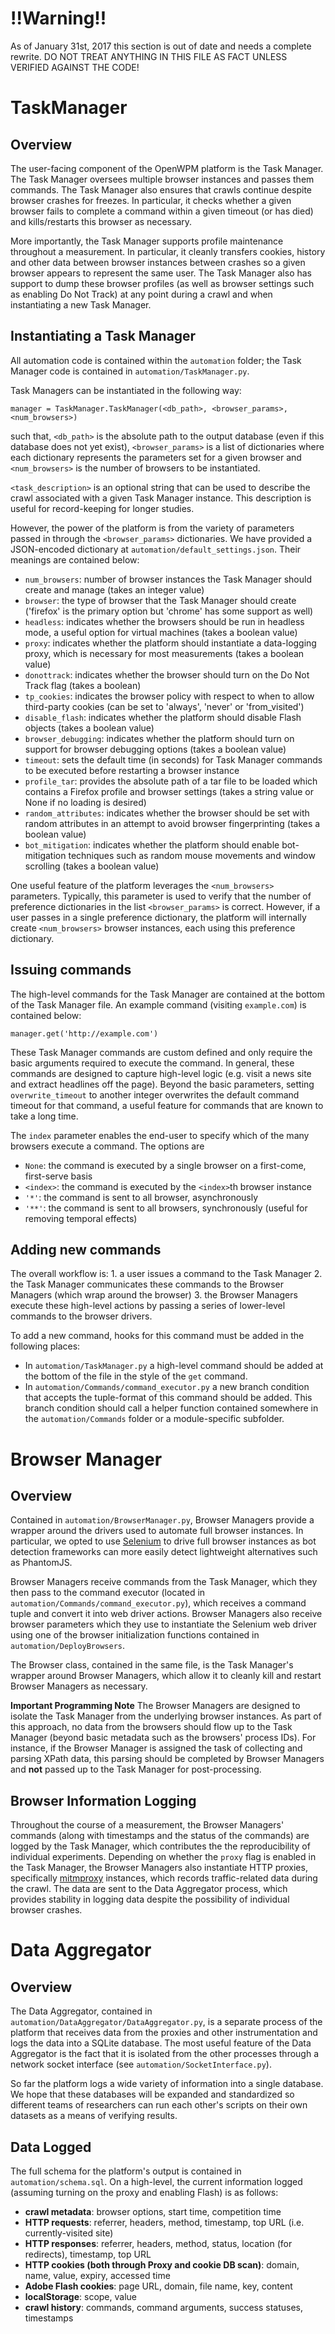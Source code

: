 # !!Warning!!

As of January 31st, 2017 this section is out of date and needs a complete rewrite.
DO NOT TREAT ANYTHING IN THIS FILE AS FACT UNLESS VERIFIED AGAINST THE CODE!

# TaskManager

## Overview

The user-facing component of the OpenWPM platform is the Task Manager. The Task Manager oversees multiple browser instances and passes them commands. The Task Manager also ensures that crawls continue despite browser crashes for freezes. In particular, it checks whether a given browser fails to complete a command within a given timeout (or has died) and kills/restarts this browser as necessary.

More importantly, the Task Manager supports profile maintenance throughout a measurement. In particular, it cleanly transfers cookies, history and other data between browser instances between crashes so a given browser appears to represent the same user. The Task Manager also has support to dump these browser profiles (as well as browser settings such as enabling Do Not Track) at any point during a crawl and when instantiating a new Task Manager.

## Instantiating a Task Manager

All automation code is contained within the `automation` folder; the Task Manager code is contained in `automation/TaskManager.py`.

Task Managers can be instantiated in the following way:

`manager = TaskManager.TaskManager(<db_path>, <browser_params>, <num_browsers>)`

such that, `<db_path>` is the absolute path to the output database (even if this database does not yet exist), `<browser_params>` is a list of dictionaries where each dictionary represents the parameters set for a given browser and `<num_browsers>` is the number of browsers to be instantiated.

`<task_description>` is an optional string that can be used to describe the crawl associated with a given Task Manager instance. This description is useful for record-keeping for longer studies. 

However, the power of the platform is from the variety of parameters passed in through the `<browser_params>` dictionaries. We have provided a JSON-encoded dictionary at `automation/default_settings.json`. Their meanings are contained below:

* `num_browsers`: number of browser instances the Task Manager should create and manage (takes an integer value)
* `browser`: the type of browser that the Task Manager should create ('firefox' is the primary option but 'chrome' has some support as well)
* `headless`: indicates whether the browsers should be run in headless mode, a useful option for virtual machines (takes a boolean value)
* `proxy`: indicates whether the platform should instantiate a data-logging proxy, which is necessary for most measurements (takes a boolean value)
* `donottrack`: indicates whether the browser should turn on the Do Not Track flag (takes a boolean)
* `tp_cookies`: indicates the browser policy with respect to when to allow third-party cookies (can be set to 'always', 'never' or 'from_visited')
* `disable_flash`: indicates whether the platform should disable Flash objects (takes a boolean value)
* `browser_debugging`: indicates whether the platform should turn on support for browser debugging options (takes a boolean value)
* `timeout`: sets the default time (in seconds) for Task Manager commands to be executed before restarting a browser instance
* `profile_tar`: provides the absolute path of a tar file to be loaded which contains a Firefox profile and browser settings (takes a string value or None if no loading is desired)
* `random_attributes`: indicates whether the browser should be set with random attributes in an attempt to avoid browser fingerprinting (takes a boolean value)
* `bot_mitigation`: indicates whether the platform should enable bot-mitigation techniques such as random mouse movements and window scrolling (takes a boolean value)

One useful feature of the platform leverages the `<num_browsers>` parameters. Typically, this parameter is used to verify that the number of preference dictionaries in the list `<browser_params>` is correct. However, if a user passes in a single preference dictionary, the platform will internally create `<num_browsers>` browser instances, each using this preference dictionary.

## Issuing commands

The high-level commands for the Task Manager are contained at the bottom of the Task Manager file. An example command (visiting `example.com`) is contained below:

`manager.get('http://example.com')`

These Task Manager commands are custom defined and only require the basic arguments required to execute the command. In general, these commands are designed to capture high-level logic (e.g. visit a news site and extract headlines off the page). Beyond the basic parameters, setting `overwrite_timeout` to another integer overwrites the default command timeout for that command, a useful feature for commands that are known to take a long time.

The `index` parameter enables the end-user to specify which of the many browsers execute a command. The options are

* `None`: the command is executed by a single browser on a first-come, first-serve basis
* `<index>`: the command is executed by the `<index>`th browser instance
* `'*'`: the command is sent to all browser, asynchronously
* `'**'`: the command is sent to all browsers, synchronously (useful for removing temporal effects)

## Adding new commands

The overall workflow is: 1. a user issues a command to the Task Manager 2. the Task Manager communicates these commands to the Browser Managers (which wrap around the browser) 3. the Browser Managers execute these high-level actions by passing a series of lower-level commands to the browser drivers. 

To add a new command, hooks for this command must be added in the following places:

* In `automation/TaskManager.py` a high-level command should be added at the bottom of the file in the style of the `get` command.
* In `automation/Commands/command_executor.py` a new branch condition that accepts the tuple-format of this command should be added. This branch condition should call a helper function contained somewhere in the `automation/Commands` folder or a module-specific subfolder.

# Browser Manager

## Overview

Contained in `automation/BrowserManager.py`, Browser Managers provide a wrapper around the drivers used to automate full browser instances. In particular, we opted to use [Selenium](http://docs.seleniumhq.org/) to drive full browser instances as bot detection frameworks can more easily detect lightweight alternatives such as PhantomJS. 

Browser Managers receive commands from the Task Manager, which they then pass to the command executor (located in `automation/Commands/command_executor.py`), which receives a command tuple and convert it into web driver actions. Browser Managers also receive browser parameters which they use to instantiate the Selenium web driver using one of the browser initialization functions contained in `automation/DeployBrowsers`. 

The Browser class, contained in the same file, is the Task Manager's wrapper around Browser Managers, which allow it to cleanly kill and restart Browser Managers as necessary.

**Important Programming Note** The Browser Managers are designed to isolate the Task Manager from the underlying browser instances. As part of this approach, no data from the browsers should flow up to the Task Manager (beyond basic metadata such as the browsers' process IDs). For instance, if the Browser Manager is assigned the task of collecting and parsing XPath data, this parsing should be completed by Browser Managers and **not** passed up to the Task Manager for post-processing.

## Browser Information Logging

Throughout the course of a measurement, the Browser Managers' commands (along with timestamps and the status of the commands) are logged by the Task Manager, which contributes the the reproducibility of individual experiments. Depending on whether the `proxy` flag is enabled in the Task Manager, the Browser Managers also instantiate HTTP proxies, specifically [mitmproxy](http://mitproxy.org) instances, which records traffic-related data during the crawl. The data are sent to the Data Aggregator process, which provides stability in logging data despite the possibility of individual browser crashes.

# Data Aggregator

## Overview

The Data Aggregator, contained in `automation/DataAggregator/DataAggregator.py`, is a separate process of the platform that receives data from the proxies and other instrumentation and logs the data into a SQLite database. The most useful feature of the Data Aggregator is the fact that it is isolated from the other processes through a network socket interface (see `automation/SocketInterface.py`). 

So far the platform logs a wide variety of information into a single database. We hope that these databases will be expanded and standardized so different teams of researchers can run each other's scripts on their own datasets as a means of verifying results.

## Data Logged

The full schema for the platform's output is contained in `automation/schema.sql`. On a high-level, the current information logged (assuming turning on the proxy and enabling Flash) is as follows:

* **crawl metadata**: browser options, start time, competition time
* **HTTP requests**: referrer, headers, method, timestamp, top URL (i.e. currently-visited site)
* **HTTP responses**: referrer, headers, method, status, location (for redirects), timestamp, top URL
* **HTTP cookies (both through Proxy and cookie DB scan)**: domain, name, value, expiry, accessed time
* **Adobe Flash cookies**: page URL, domain, file name, key, content
* **localStorage**: scope, value
* **crawl history**: commands, command arguments, success statuses, timestamps